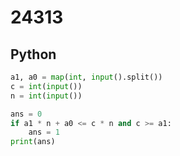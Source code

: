 # 24313

## Python

```python
a1, a0 = map(int, input().split())
c = int(input())
n = int(input())

ans = 0
if a1 * n + a0 <= c * n and c >= a1:
    ans = 1
print(ans)

```

